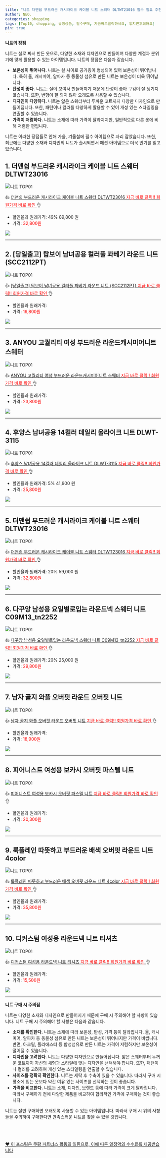 ```yaml
---
title: "니트 더맨쉽 부드러운 캐시라이크 케이블 니트 스웨터 DLTWT23016 필수 필요 추천 제품 비교 최저 가격 비교 장점 구매 후기 구매평"
author: NEO.
categories: shopping
tags: [Top10, shopping, 유행상품, 필수구매, 지금바로클릭하세요, 놓치면후회해요]
pin: true
---
```

**니트의 장점**

니트는 실로 짜서 만든 옷으로, 다양한 소재와 디자인으로 만들어져 다양한 계절과 분위기에 맞게 활용할 수 있는 아이템입니다. 니트의 장점은 다음과 같습니다.

* **보온성이 뛰어나다.** 니트는 실 사이로 공기층이 형성되어 있어 보온성이 뛰어납니다. 특히 울, 캐시미어, 알파카 등 동물성 섬유로 만든 니트는 보온성이 더욱 뛰어납니다.
* **탄성이 좋다.** 니트는 실이 꼬여서 만들어지기 때문에 탄성이 좋아 구김이 잘 생기지 않습니다. 또한, 변형이 잘 되지 않아 오래도록 사용할 수 있습니다.
* **디자인이 다양하다.** 니트는 얇은 스웨터부터 두꺼운 코트까지 다양한 디자인으로 만들어집니다. 또한, 패턴이나 컬러를 다양하게 활용할 수 있어 개성 있는 스타일링을 연출할 수 있습니다.
* **가격이 저렴하다.** 니트는 소재에 따라 가격이 달라지지만, 일반적으로 다른 옷에 비해 저렴한 편입니다.

니트는 이러한 장점들로 인해 가을, 겨울철에 필수 아이템으로 자리 잡았습니다. 또한, 최근에는 다양한 소재와 디자인의 니트가 출시되면서 패션 아이템으로 더욱 인기를 얻고 있습니다.

   

## 1. 더맨쉽 부드러운 캐시라이크 케이블 니트 스웨터 DLTWT23016

![니트 TOP01](https://thumbnail6.coupangcdn.com/thumbnails/remote/490x490ex/image/vendor_inventory/a1c0/27e780979969038f2ece6231f8d4974059f3a471bedbd05a087d52397b97.jpg)


👍 [더맨쉽 부드러운 캐시라이크 케이블 니트 스웨터 DLTWT23016 <font color=red> 지금 바로 클릭!! 회원가격 바로 확인 </font> ](https://link.coupang.com/re/AFFSDP?lptag=AF3617701&subid=GithubCoopas&pageKey=6098235507&traceid=V0-153&itemId=11410399749&vendorItemId=87249890529) 👌 


- 할인율과 원래가격: 49%  89,800   원
- 가격: <span style='color:red'>32,800원</span>

[![](/discount_price.png)](https://link.coupang.com/re/AFFSDP?lptag=AF3617701&subid=GithubCoopas&pageKey=6098235507&traceid=V0-153&itemId=11410399749&vendorItemId=87249890529)

---


   

## 2. [당일출고] 탑보이 남녀공용 컬러풀 꽈베기 라운드 니트 (SCC2112PT)

![니트 TOP01](https://thumbnail9.coupangcdn.com/thumbnails/remote/490x490ex/image/vendor_inventory/8f05/03813c808d941cbfe13d8486db0adb27c89bc1d48f83d816ec0a1614fcbe.jpg)


👍 [[당일출고] 탑보이 남녀공용 컬러풀 꽈베기 라운드 니트 (SCC2112PT) <font color=red> 지금 바로 클릭!! 회원가격 바로 확인 </font> ](https://link.coupang.com/re/AFFSDP?lptag=AF3617701&subid=GithubCoopas&pageKey=6163980749&traceid=V0-153&itemId=11981682899&vendorItemId=70348671747) 👌 


- 할인율과 원래가격: 
- 가격: <span style='color:red'>19,800원</span>

[![](/discount_price.png)](https://link.coupang.com/re/AFFSDP?lptag=AF3617701&subid=GithubCoopas&pageKey=6163980749&traceid=V0-153&itemId=11981682899&vendorItemId=70348671747)

---


   

## 3. ANYOU 고퀄리티 여성 부드러운 라운드캐시미어니트 스웨터

![니트 TOP01](https://thumbnail10.coupangcdn.com/thumbnails/remote/490x490ex/image/vendor_inventory/839f/66a82af602f5d431b888d416bd1d9c2e739e6b205a70e12fb81f75c1d62e.jpg)


👍 [ANYOU 고퀄리티 여성 부드러운 라운드캐시미어니트 스웨터 <font color=red> 지금 바로 클릭!! 회원가격 바로 확인 </font> ](https://link.coupang.com/re/AFFSDP?lptag=AF3617701&subid=GithubCoopas&pageKey=7611136650&traceid=V0-153&itemId=20157939509&vendorItemId=87637300811) 👌 


- 할인율과 원래가격: 
- 가격: <span style='color:red'>23,800원</span>

[![](/discount_price.png)](https://link.coupang.com/re/AFFSDP?lptag=AF3617701&subid=GithubCoopas&pageKey=7611136650&traceid=V0-153&itemId=20157939509&vendorItemId=87637300811)

---


   

## 4. 후앙스 남녀공용 14컬러 데일리 울라이크 니트 DLWT-3115

![니트 TOP01](https://thumbnail7.coupangcdn.com/thumbnails/remote/490x490ex/image/vendor_inventory/8618/aae414c4bc30f426cf3cdb9caf6eba0161aed5c333963b02cb23d2151fe0.jpg)


👍 [후앙스 남녀공용 14컬러 데일리 울라이크 니트 DLWT-3115 <font color=red> 지금 바로 클릭!! 회원가격 바로 확인 </font> ](https://link.coupang.com/re/AFFSDP?lptag=AF3617701&subid=GithubCoopas&pageKey=2093259718&traceid=V0-153&itemId=3555857878&vendorItemId=87086277338) 👌 


- 할인율과 원래가격: 5%  41,900   원
- 가격: <span style='color:red'>25,800원</span>

[![](/discount_price.png)](https://link.coupang.com/re/AFFSDP?lptag=AF3617701&subid=GithubCoopas&pageKey=2093259718&traceid=V0-153&itemId=3555857878&vendorItemId=87086277338)

---


   

## 5. 더맨쉽 부드러운 캐시라이크 케이블 니트 스웨터 DLTWT23016

![니트 TOP01](https://thumbnail10.coupangcdn.com/thumbnails/remote/490x490ex/image/vendor_inventory/437e/d34167eb85eabd9ea52b279f7526df85d50d39195981eefab8b53bd5d82f.jpg)


👍 [더맨쉽 부드러운 캐시라이크 케이블 니트 스웨터 DLTWT23016 <font color=red> 지금 바로 클릭!! 회원가격 바로 확인 </font> ](https://link.coupang.com/re/AFFSDP?lptag=AF3617701&subid=GithubCoopas&pageKey=6098235507&traceid=V0-153&itemId=11410399838&vendorItemId=87249890014) 👌 


- 할인율과 원래가격: 20%  59,000   원
- 가격: <span style='color:red'>32,800원</span>

[![](/discount_price.png)](https://link.coupang.com/re/AFFSDP?lptag=AF3617701&subid=GithubCoopas&pageKey=6098235507&traceid=V0-153&itemId=11410399838&vendorItemId=87249890014)

---


   

## 6. 다꾸앙 남성용 요일별로입는 라운드넥 스웨터 니트 C09M13_tn2252

![니트 TOP01](https://thumbnail10.coupangcdn.com/thumbnails/remote/490x490ex/image/retail/images/2020/09/29/19/0/0bfbe6c4-e05e-4d7f-8d23-29257e50a906.jpg)


👍 [다꾸앙 남성용 요일별로입는 라운드넥 스웨터 니트 C09M13_tn2252 <font color=red> 지금 바로 클릭!! 회원가격 바로 확인 </font> ](https://link.coupang.com/re/AFFSDP?lptag=AF3617701&subid=GithubCoopas&pageKey=2204318709&traceid=V0-153&itemId=3749180390&vendorItemId=71734310672) 👌 


- 할인율과 원래가격: 20%  25,000   원
- 가격: <span style='color:red'>29,800원</span>

[![](/discount_price.png)](https://link.coupang.com/re/AFFSDP?lptag=AF3617701&subid=GithubCoopas&pageKey=2204318709&traceid=V0-153&itemId=3749180390&vendorItemId=71734310672)

---


   

## 7. 남자 골지 와플 오버핏 라운드 오버핏 니트

![니트 TOP01](https://thumbnail9.coupangcdn.com/thumbnails/remote/490x490ex/image/vendor_inventory/78e1/8a83053c1841bb2e38c59c903a9228d7338e06ccad760a11e24b9488275c.jpg)


👍 [남자 골지 와플 오버핏 라운드 오버핏 니트 <font color=red> 지금 바로 클릭!! 회원가격 바로 확인 </font> ](https://link.coupang.com/re/AFFSDP?lptag=AF3617701&subid=GithubCoopas&pageKey=7709546981&traceid=V0-153&itemId=20662337048&vendorItemId=87735246279) 👌 


- 할인율과 원래가격: 
- 가격: <span style='color:red'>18,900원</span>

[![](/discount_price.png)](https://link.coupang.com/re/AFFSDP?lptag=AF3617701&subid=GithubCoopas&pageKey=7709546981&traceid=V0-153&itemId=20662337048&vendorItemId=87735246279)

---


   

## 8. 피어니스트 여성용 보카시 오버핏 파스텔 니트

![니트 TOP01](https://thumbnail6.coupangcdn.com/thumbnails/remote/490x490ex/image/rs_quotation_api/muvn13jf/3082edf9db5f48bebb5b5e7615dc0bfb.jpg)


👍 [피어니스트 여성용 보카시 오버핏 파스텔 니트 <font color=red> 지금 바로 클릭!! 회원가격 바로 확인 </font> ](https://link.coupang.com/re/AFFSDP?lptag=AF3617701&subid=GithubCoopas&pageKey=7485189490&traceid=V0-153&itemId=19561885071&vendorItemId=86669887538) 👌 


- 할인율과 원래가격: 
- 가격: <span style='color:red'>20,300원</span>

[![](/discount_price.png)](https://link.coupang.com/re/AFFSDP?lptag=AF3617701&subid=GithubCoopas&pageKey=7485189490&traceid=V0-153&itemId=19561885071&vendorItemId=86669887538)

---


   

## 9. 룩플레인 따뜻하고 부드러운 배색 오버핏 라운드 니트 4color

![니트 TOP01](https://thumbnail8.coupangcdn.com/thumbnails/remote/490x490ex/image/vendor_inventory/41f5/b813933f03493e7cd8e87dd848b3817eb684d7dc2cd732f4bab367b63046.jpg)


👍 [룩플레인 따뜻하고 부드러운 배색 오버핏 라운드 니트 4color <font color=red> 지금 바로 클릭!! 회원가격 바로 확인 </font> ](https://link.coupang.com/re/AFFSDP?lptag=AF3617701&subid=GithubCoopas&pageKey=6889922899&traceid=V0-153&itemId=16538286958&vendorItemId=83725183512) 👌 


- 할인율과 원래가격: 
- 가격: <span style='color:red'>35,800원</span>

[![](/discount_price.png)](https://link.coupang.com/re/AFFSDP?lptag=AF3617701&subid=GithubCoopas&pageKey=6889922899&traceid=V0-153&itemId=16538286958&vendorItemId=83725183512)

---


   

## 10. 디커스텀 여성용 라운드넥 니트 티셔츠

![니트 TOP01](https://thumbnail9.coupangcdn.com/thumbnails/remote/490x490ex/image/vendor_inventory/a4e3/4477f3dc6d102210a19139a8576cf637f5435365400230091715575a5a5e.jpg)


👍 [디커스텀 여성용 라운드넥 니트 티셔츠 <font color=red> 지금 바로 클릭!! 회원가격 바로 확인 </font> ](https://link.coupang.com/re/AFFSDP?lptag=AF3617701&subid=GithubCoopas&pageKey=6758328914&traceid=V0-153&itemId=15831023939&vendorItemId=83042692389) 👌 


- 할인율과 원래가격: 
- 가격: <span style='color:red'>15,500원</span>

[![](/discount_price.png)](https://link.coupang.com/re/AFFSDP?lptag=AF3617701&subid=GithubCoopas&pageKey=6758328914&traceid=V0-153&itemId=15831023939&vendorItemId=83042692389)

---
**니트 구매 시 주의점**

니트는 다양한 소재와 디자인으로 만들어지기 때문에 구매 시 주의해야 할 사항이 있습니다. 니트 구매 시 주의해야 할 사항은 다음과 같습니다.

* **소재를 확인한다.** 니트는 소재에 따라 보온성, 탄성, 가격 등이 달라집니다. 울, 캐시미어, 알파카 등 동물성 섬유로 만든 니트는 보온성이 뛰어나지만 가격이 비쌉니다. 반면, 아크릴, 폴리에스터 등 합성섬유로 만든 니트는 가격이 저렴하지만 보온성이 떨어질 수 있습니다.
* **디자인을 고려한다.** 니트는 다양한 디자인으로 만들어집니다. 얇은 스웨터부터 두꺼운 코트까지 자신의 체형과 스타일에 맞는 디자인을 선택해야 합니다. 또한, 패턴이나 컬러를 고려하여 개성 있는 스타일링을 연출할 수 있습니다.
* **사이즈를 정확히 확인한다.** 니트는 세탁 후 수축이 있을 수 있습니다. 따라서 구매 시 평소에 입는 옷보다 약간 여유 있는 사이즈를 선택하는 것이 좋습니다.
* **가격을 비교한다.** 니트는 소재, 디자인, 브랜드 등에 따라 가격이 크게 달라집니다. 따라서 구매하기 전에 다양한 제품을 비교하여 합리적인 가격에 구매하는 것이 좋습니다.

니트는 잘만 구매하면 오래도록 사용할 수 있는 아이템입니다. 따라서 구매 시 위의 사항들을 주의하여 구매한다면 만족스러운 니트를 찾을 수 있을 것입니다.<br><br><br><br><br> [ ❤  이 포스팅은 쿠팡 파트너스 활동의 일환으로, 이에 따른 일정액의 수수료를 제공받습니다](https://link.coupang.com/a/bcEFyh)